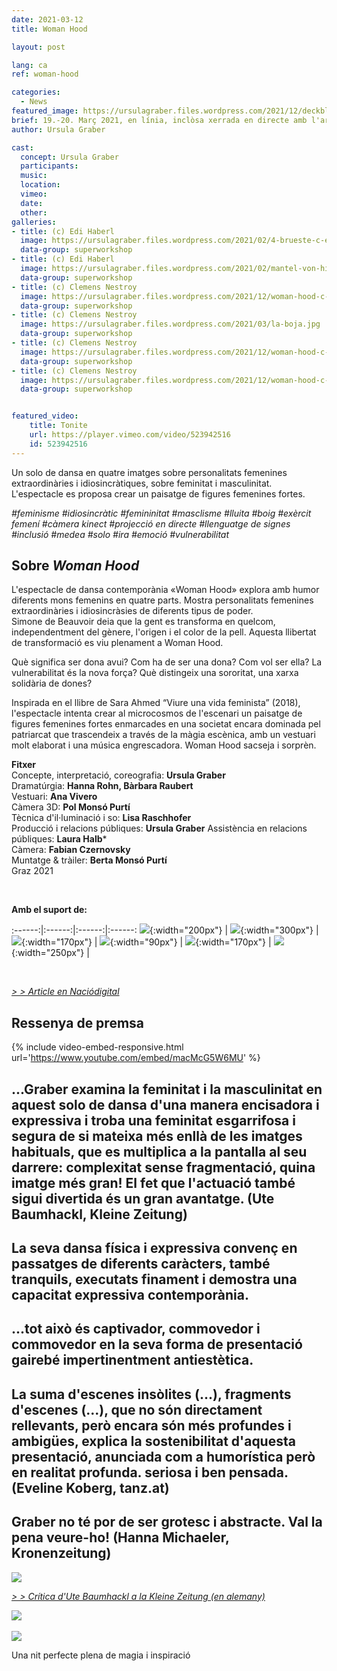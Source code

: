 ```yaml
---
date: 2021-03-12
title: Woman Hood

layout: post

lang: ca
ref: woman-hood

categories:
  - News
featured_image: https://ursulagraber.files.wordpress.com/2021/12/deckblatt.jpg?w=500&fit=crop
brief: 19.-20. Març 2021, en línia, inclòsa xerrada en directe amb l'artista
author: Ursula Graber

cast:
  concept: Ursula Graber
  participants:
  music:
  location:
  vimeo:
  date:
  other:
galleries:
- title: (c) Edi Haberl
  image: https://ursulagraber.files.wordpress.com/2021/02/4-brueste-c-edi-haberl-7_1.jpg?w=1024&fit=crop
  data-group: superworkshop
- title: (c) Edi Haberl
  image: https://ursulagraber.files.wordpress.com/2021/02/mantel-von-hinten-c-edi-haberl-15_1.jpg?w=1024&fit=crop
  data-group: superworkshop
- title: (c) Clemens Nestroy
  image: https://ursulagraber.files.wordpress.com/2021/12/woman-hood-c-clemens-nestroy-10_small.jpg
  data-group: superworkshop
- title: (c) Clemens Nestroy
  image: https://ursulagraber.files.wordpress.com/2021/03/la-boja.jpg
  data-group: superworkshop
- title: (c) Clemens Nestroy
  image: https://ursulagraber.files.wordpress.com/2021/12/woman-hood-c-clemens-nestroy-7.jpg
  data-group: superworkshop
- title: (c) Clemens Nestroy
  image: https://ursulagraber.files.wordpress.com/2021/12/woman-hood-c-clemens-nestroy-18.jpg
  data-group: superworkshop


featured_video:
    title: Tonite
    url: https://player.vimeo.com/video/523942516
    id: 523942516
---
```

Un solo de dansa en quatre imatges sobre personalitats femenines extraordinàries i idiosincràtiques, sobre feminitat i masculinitat.                   
L'espectacle es proposa crear un paisatge de figures femenines fortes.   


*#feminisme #idiosincràtic #femininitat #masclisme #lluita #boig #exèrcit femení #càmera kinect #projecció en directe #llenguatge de signes #inclusió #medea #solo #ira #emoció #vulnerabilitat*



<!--plop-->

## Sobre *Woman Hood*   

L'espectacle de dansa contemporània «Woman Hood» explora amb humor diferents mons femenins en quatre parts. Mostra personalitats femenines extraordinàries i idiosincràsies de diferents tipus de poder.   
Simone de Beauvoir deia que la gent es transforma en quelcom, independentment del gènere, l'origen i el color de la pell. Aquesta llibertat de transformació es viu plenament a Woman Hood.   


Què significa ser dona avui? Com ha de ser una dona? Com vol ser ella? La vulnerabilitat és la nova força? Què distingeix una sororitat, una xarxa solidària de dones?   


Inspirada en el llibre de Sara Ahmed “Viure una vida feminista” (2018), l'espectacle intenta crear al microcosmos de l'escenari un paisatge de figures femenines fortes enmarcades en una societat encara dominada pel patriarcat que trascendeix a través de la màgia escènica, amb un vestuari molt elaborat i una música engrescadora. Woman Hood sacseja i sorprèn.



<!--plop-->


**Fitxer**  
Concepte, interpretació, coreografia: 	**Ursula Graber**  
Dramatúrgia:	**Hanna Rohn, Bàrbara Raubert**   
Vestuari:	**Ana Vivero**  
Càmera 3D: **Pol Monsó Purtí**   
Tècnica d'il·luminació i so:	**Lisa Raschhofer**   
Producció i relacions públiques:	**Ursula Graber**
Assistència en relacions públiques:   **Laura Halb***  
Càmera: **Fabian Czernovsky**   
Muntatge & tràiler: **Berta Monsó Purtí**  
Graz 2021


<br />

**Amb el suport de:**  


:------:|:------:|:------:|:------:
![]({{site.url}}/images/logograz.png){:width="200px"} | ![]({{site.url}}/images/logobund.png){:width="300px"} | ![]({{site.url}}/images/logodat.png){:width="170px"} | ![]({{site.url}}/images/logokristallwerk.png){:width="90px"} | ![]({{site.url}}/images/logolaut.png){:width="170px"} | ![]({{site.url}}/images/logo_ccter_sw2.png){:width="250px"} |


<br />

*[> > Article en Naciódigital](https://www.naciodigital.cat/baixmontseny/noticia/15991/ballarina-coreografa-ursula-graber-posa-escena-woman-hood)<br />*



## Ressenya de premsa



{% include video-embed-responsive.html url='https://www.youtube.com/embed/macMcG5W6MU' %}



## ...Graber examina la feminitat i la masculinitat en aquest solo de dansa d'una manera encisadora i expressiva i troba una feminitat esgarrifosa i segura de si mateixa més enllà de les imatges habituals, que es multiplica a la pantalla al seu darrere: complexitat sense fragmentació, quina imatge més gran! El fet que l'actuació també sigui divertida és un gran avantatge. (Ute Baumhackl, Kleine Zeitung)

## La seva dansa física i expressiva convenç en passatges de diferents caràcters, també tranquils, executats finament i demostra una capacitat expressiva contemporània.

## ...tot això és captivador, commovedor i commovedor en la seva forma de presentació gairebé impertinentment antiestètica.

## La suma d'escenes insòlites (...), fragments d'escenes (...), que no són directament rellevants, però encara són més profundes i ambigües, explica la sostenibilitat d'aquesta presentació, anunciada com a humorística però en realitat profunda. seriosa i ben pensada. (Eveline Koberg, tanz.at)

## Graber no té por de ser grotesc i abstracte. Val la pena veure-ho! (Hanna Michaeler, Kronenzeitung)




<div class="long-center-image">
	<a href="https://ursulagraber.files.wordpress.com/2021/06/1-kleine-zeitung_neu_schon.jpg" title="" class="js-smartPhoto" data-caption="" data-id="" data-group="">
		<img src="https://ursulagraber.files.wordpress.com/2021/06/1-kleine-zeitung_neu_schon.jpg"/>
	</a>
</div>

*[> > Crítica d'Ute Baumhackl a la Kleine Zeitung (en alemany)](https://www.kleinezeitung.at/kultur/festspiele/5952977/Selbstbewusste-Weiblichkeit-die-kratzt-und-Spass-macht)*


<div class="long-center-image">
	 	<a href="https://www.tanz.at/index.php/kritiken/kritiken-2021/2443-ursula-graber-woman-hood" title="" data-caption="" data-id="" data-group="">
	 		<img src="https://ursulagraber.files.wordpress.com/2021/12/woman-hood-tanz.at-mit-hinweis2.png"/>
	 	</a>
	 </div>

<br>


   <div class="long-center-image">
   	<a href="https://ursulagraber.files.wordpress.com/2021/06/4-kronenzeitung-woman-hood.png" title="" class="js-smartPhoto" data-caption="" data-id="" data-group="">
   		<img src="https://ursulagraber.files.wordpress.com/2021/06/4-kronenzeitung-woman-hood.png"/>
   	</a>
   </div>




<!--plop-->

Una nit perfecte plena de magia i inspiració<br />


<!--[![Totem](https://i.vimeocdn.com/video/746500438_640.jpg)](https://player.vimeo.com/video/306702195)-->
